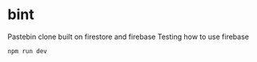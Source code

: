 # bint

Pastebin clone built on firestore and firebase
Testing how to use firebase 

```
npm run dev
```
